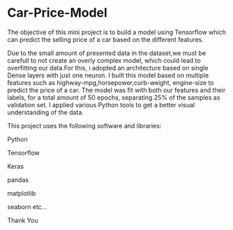 # Car-Price-Model


The objective of this mini project is to build a model using Tensorflow which can predict the selling price of a car based on the different features.


Due to the small amount of presented data in the dataset,we must be carefull to not create an overly complex model, which could lead to overfitting our data.For this, i adopted an architecture based on single Dense layers with just one neuron.
I built this model based on multiple features such as highway-mpg,horsepower,curb-weight, engine-size to predict the price of a car. 
The model was fit with both our features and their labels, for a total amount of 50 epochs, separating 25% of the samples as validation set.
I applied various Python tools to get a better visual understanding of the data.

This project uses the following software and libraries:

Python

Tensorflow

Keras

pandas

matplotlib

seaborn etc...

Thank You
